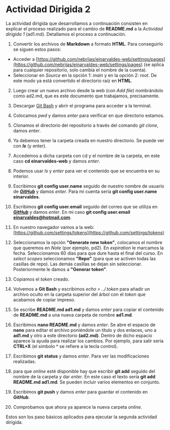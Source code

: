 # Actividad Dirigida 2

La actividad dirigida que desarrollamos a continuación consisten en explicar el proceso realizado para el cambio de **README.md** a la _Actividad dirigida 1_ (ad1.md). Detallamos el proceso a continuación.

1. Convertir los archivos de **Markdown** a formato **HTML**. Para conseguirlo se siguen estos pasos:
- Acceder a [https://github.com/nebrijas/einarvaldes-web/settings/pages](https://github.com/nebrijas/einarvaldes-web/settings/pages) (se aplica para cualquier repositorio, solo cambia el nombre de la cuenta).
- Seleccionar en _Source_ en la opción 1: _main_ y en la opción 2: _root_. De este modo ya está convertido el directorio raíz en **HTML**.

2. Luego crear un nuevo archivo desde la web (con _Add file_) nombrándolo como ad2.md, que es este documento que trabajamos, precisamente.

3. Descargar [Git Bash](https://git-scm.com/downloads) y abrir el programa para acceder a la terminal.

4. Colocamos _pwd_ y damos _enter_ para verificar en que directorio estamos.

5. Clonamos el directorio del repositorio a través del comando _git clone_, damos _enter_.

6. Ya debemos tener la carpeta creada en nuestro directorio. Se puede ver con ***ls*** (y enter).

7. Accedemos a dicha carpeta con cd y el nombre de la carpeta, en este caso **cd einarvaldes-web** y damos _enter_.

8. Podemos usar _ls_ y _enter_ para ver el contenido que se encuentra en su interior.

9. Escribimos **git config user.name** seguido de nuestro nombre de usuario de [***GitHub***](https://github.com/) y damos _enter_. Para mi cuenta sería **git config user.name einarvaldes**.

10. Escribimos **git config user.email** seguido del correo que se utiliza en [***GitHub***](https://github.com/) y damos _enter_. En mi caso **git config user.email einarvaldes@hotmail.com**.

11. En nuestro navegador vamos a la web: [https://github.com/settings/tokens](https://github.com/settings/tokens)

12. Seleccionamos la opción **"Generate new token"**, colocamos el nombre que queremos en _Note_ (por ejemplo, pd2). En _expiration_ le marcamos la fecha. Seleccionamos 60 días para que dure hasta el final del curso. En _select scopes_ seleccionamos **"Repo"** (para que se activen todas las casillas de repo). Las demás casillas se dejan sin seleccionar. Posteriormente le damos a **"Generar token"**.

13. Copiamos el _token_ creado.

14. Volvemos a **Git Bash** y escribimos _echo > ../.token_ para añadir un archivo oculto en la carpeta superior del árbol con el _token_ que acabamos de copiar impreso.

15. Se escribe **README.md ad1.md** y damos _enter_ para copiar el contenido de **README.md** a una nueva carpeta de nombre **ad1.md**.

16. Escribimos **nano README.md** y damos _enter_. Se abre el espacio de **nano** para editar el archivo poniéndole un título y dos enlaces, uno a **ad1.md** y otro a este directorio **(ad2.md)**. Dentro de dicho espacio aparece la ayuda para realizar los cambios. Por ejemplo, para salir sería **CTRL+X** (el símbolo **^** se refiere a la tecla _control_).

17. Escribimos **git status** y damos _enter_. Para ver las modificaciones realizadas.

18.  para que _online_ esté disponible hay que escribir **git add** seguido del nombre de la carpeta y dar _enter_. En este caso el texto sería **git add README.md ad1.md**. Se pueden incluir varios elementos en conjunto.

19. Escribimos **git push** y damos _enter_ para guardar el contenido en ***GitHub***.

20. Comprobamos que ahora ya aparece la nueva carpeta _online_.

Estos son los paso básicos aplicados para ejecutar la segunda actividad dirigida.


